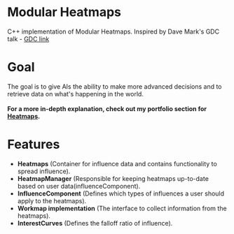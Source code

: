 # Modular Heatmaps
C++ implementation of Modular Heatmaps. Inspired by Dave Mark's GDC talk - [GDC link](https://www.gdcvault.com/play/1025243/Spatial-Knowledge-Representation-through-Modular)

# Goal
The goal is to give AIs the ability to make more advanced decisions and to retrieve data on what's happening in the world. <br/><br/>
**For a more in-depth explanation, check out my portfolio section for [Heatmaps](https://drossen.github.io/portfolio/#influencemaps).**

# Features
- **Heatmaps** (Container for influence data and contains functionality to spread influence).
- **HeatmapManager** (Responsible for keeping heatmaps up-to-date based on user data(influenceComponent).
- **InfluenceComponent** (Defines which types of influences a user should apply to the heatmaps).
- **Workmap implementation** (The interface to collect information from the heatmaps).
- **InterestCurves** (Defines the falloff ratio of influence).


